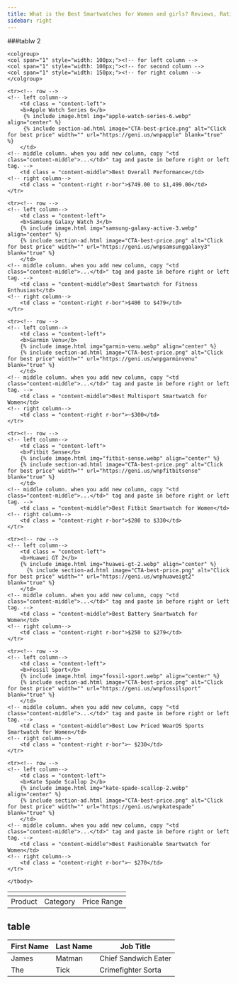 ```yaml
---
title: What is the Best Smartwatches for Women and girls? Reviews, Ratings & Buying Guide
sidebar: right
---
```




###tablw 2
<!-- read all the comment. it will help you to add column your self-->
<div><!-- scroll class is for the scroll bar and the scroll effect. if don't want this feature, remove the "class = "scroll. css and find .scroll. there also have some comments how you remove scroll."" -->
<table>
    <tr><!-- this is the row for title of your table. i is a single column.read the second comment -->
        <th colspan = "3" class = "top"></th>
        <!-- when you add extra column you have to change colspan here. like you can see colspan = 3 here because there have 3 column. when you and one more column colspan will be 4. on last table where there is 2 column calspan was 2 -->
    </tr>

    <colgroup>
    <col span="1" style="width: 100px;"><!-- for left column -->
    <col span="1" style="width: 100px;"><!-- for second column -->
    <col span="1" style="width: 150px;"><!-- for right column -->
    </colgroup>
  <!-- i change the measurement to px from %. so that you can change the width freely. you can also follow  the next comment  method. also read the next comment. i mention there how you add extra column  -->

  <!-- this is for the width of column. you can change the size of column from here. total width will be 100%. like here 30%+ 30%+ 40%= 100%. you can change the width of column as you want. when you want to add a extra column copy "<col span="1" style="width: %;">" and past in middel of <colgroup></colgroup>. put <col "span="1" style="width: %;">" before the laft <col>. by this you can create a new column before the last column. -->


  <tbody>
    <tr><!-- this row is for the title of column -->
        <td class = "left">Product</td><!--left column of title-->
        <td class = "middle">Category</td><!-- middle column of title. when you add new column copy the  "<td  class="middle">...</td>" tag and past in before right or left tag. read next comments  -->
        <td class = "right r-bor">Price Range</td>
    </tr>


<!--
    <tr><!-- this is the 2nd row which is one is occupied all the column. when you add a new column change the colspan like i say in 2nd commemt.read next comment.
        <td class = "row3 r-bor" colspan="3">orange line</td>
    </tr>
-->


    <tr><!-- row -->
    <!-- left column-->
        <td class = "content-left">
        <b>Apple Watch Series 6</b>
         {% include image.html img="apple-watch-series-6.webp" align="center" %}
         {% include section-ad.html image="CTA-best-price.png" alt="Click for best price" width="" url="https://geni.us/wnpapple" blank="true" %}
        </td>
    <!-- middle column. when you add new column, copy "<td  class="content-middle">...</td>" tag and paste in before right or left tag. -->
        <td class = "content-middle">Best Overall Performance</td>
    <!-- right column-->
        <td class = "content-right r-bor">$749.00 to $1,499.00</td>
    </tr>

    <tr><!-- row -->
    <!-- left column-->
        <td class = "content-left">
        <b>Samsung Galaxy Watch 3</b>
        {% include image.html img="samsung-galaxy-active-3.webp" align="center" %}
        {% include section-ad.html image="CTA-best-price.png" alt="Click for best price" width="" url="https://geni.us/wnpsamsunggalaxy3" blank="true" %}
        </td>
    <!-- middle column. when you add new column, copy "<td  class="content-middle">...</td>" tag and paste in before right or left tag. -->
        <td class = "content-middle">Best Smartwatch for Fitness Enthusiast</td>
    <!-- right column-->
        <td class = "content-right r-bor">$400 to $479</td>
    </tr>

    <tr><!-- row -->
    <!-- left column-->
        <td class = "content-left">
        <b>Garmin Venu</b>
        {% include image.html img="garmin-venu.webp" align="center" %}
        {% include section-ad.html image="CTA-best-price.png" alt="Click for best price" width="" url="https://geni.us/wnpgarminvenu" blank="true" %}
        </td>
    <!-- middle column. when you add new column, copy "<td  class="content-middle">...</td>" tag and paste in before right or left tag. -->
        <td class = "content-middle">Best Multisport Smartwatch for Women</td>
    <!-- right column-->
        <td class = "content-right r-bor">~$300</td>
    </tr>

    <tr><!-- row -->
    <!-- left column-->
        <td class = "content-left">
        <b>Fitbit Sense</b>
        {% include image.html img="fitbit-sense.webp" align="center" %}
        {% include section-ad.html image="CTA-best-price.png" alt="Click for best price" width="" url="https://geni.us/wnpfitbitsense" blank="true" %}
        </td>
    <!-- middle column. when you add new column, copy "<td  class="content-middle">...</td>" tag and paste in before right or left tag. -->
        <td class = "content-middle">Best Fitbit Smartwatch for Women</td>
    <!-- right column-->
        <td class = "content-right r-bor">$280 to $330</td>
    </tr>

    <tr><!-- row -->
    <!-- left column-->
        <td class = "content-left">
        <b>Huawei GT 2</b>
        {% include image.html img="huawei-gt-2.webp" align="center" %}
          {% include section-ad.html image="CTA-best-price.png" alt="Click for best price" width="" url="https://geni.us/wnphuaweigt2" blank="true" %}
        </td>
    <!-- middle column. when you add new column, copy "<td  class="content-middle">...</td>" tag and paste in before right or left tag. -->
        <td class = "content-middle">Best Battery Smartwatch for Women</td>
    <!-- right column-->
        <td class = "content-right r-bor">$250 to $279</td>
    </tr>

    <tr><!-- row -->
    <!-- left column-->
        <td class = "content-left">
        <b>Fossil Sport</b>
        {% include image.html img="fossil-sport.webp" align="center" %}
        {% include section-ad.html image="CTA-best-price.png" alt="Click for best price" width="" url="https://geni.us/wnpfossilsport" blank="true" %}
        </td>
    <!-- middle column. when you add new column, copy "<td  class="content-middle">...</td>" tag and paste in before right or left tag. -->
        <td class = "content-middle">Best Low Priced WearOS Sports Smartwatch for Women</td>
    <!-- right column-->
        <td class = "content-right r-bor">~ $230</td>
    </tr>

    <tr><!-- row -->
    <!-- left column-->
        <td class = "content-left">
        <b>Kate Spade Scallop 2</b>
        {% include image.html img="kate-spade-scallop-2.webp" align="center" %}
        {% include section-ad.html image="CTA-best-price.png" alt="Click for best price" width="" url="https://geni.us/wnpkatespade" blank="true" %}
        </td>
    <!-- middle column. when you add new column, copy "<td  class="content-middle">...</td>" tag and paste in before right or left tag. -->
        <td class = "content-middle">Best Fashionable Smartwatch for Women</td>
    <!-- right column-->
        <td class = "content-right r-bor">~ $270</td>
    </tr>

    </tbody>
</table>
</div>


## table
<table>
	<thead>
	<tr>
		<th>First Name</th>
		<th>Last Name</th>
		<th>Job Title</th>
	</tr>
	</thead>
	<tbody>
	<tr>
		<td>James</td>
		<td>Matman</td>
		<td>Chief Sandwich Eater</td>
	</tr>
	<tr>
		<td>The</td>
		<td>Tick</td>
		<td>Crimefighter Sorta</td>
	</tr>
	</tbody>
</table>

